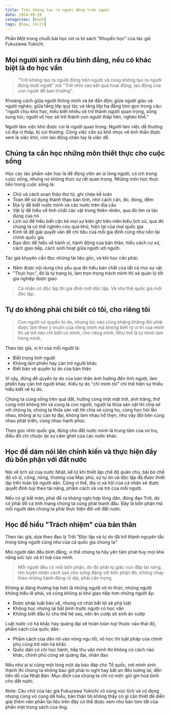 ```yaml
---
title: Trời không tạo ra người đứng trên người
date: 2024-09-28
categories: [book]
tags: [how, skill]
---
```


Phần Một trong chuỗi bài học rút ra từ sách "Khuyến học" của tác giả Fukuzawa Yukichi.

## Mọi người sinh ra đều bình đẳng, nếu có khác biệt là do học vấn
> "Trời không tạo ra người đứng trên người và cũng không tạo ra người đứng dưới người" mà "Trời nhìn vào kết quả hoạt động, lao động của con người để ban thưởng".

Khoảng cách giữa người thông minh và kẻ đần độn; giữa người giàu và người nghèo; giữa tầng lớp quý tộc và tầng lớp hạ đẳng tóm gọn trong câu: "người chịu khó học, hiểu biết nhiều sẽ trở thành người quan trọng, sống sung túc; người vô học sẽ trở thành con người thấp hèn, nghèo khổ."

Người làm việc khó được coi là người quan trọng. Người làm việc dễ thường có địa vị thấp, bị coi thường. Công việc cần sự khổ nhọc về tinh thần được xem là việc khó, còn lao động chân tay là việc dễ. 

## Chúng ta cần học những môn thiết thực cho cuộc sống
Học các tác phẩm văn học là để động viên an ủi lòng người, có ích trong cuộc sống, nhưng nó không thực sự rất quan trọng. Những môn học thực tiễn trong cuộc sống là:
- Chữ và cách soạn thảo thư từ, ghi chép kế toán
- Toán để sử dụng thành thạo bàn tính, nhớ cách cân, đo, đong, đếm
- Địa lý để biết nước mình và các nước trên địa cầu
- Vật lý để hiểu về tính chất các vật trong thiên nhiên, qua đó tìm ra tác dụng của nó
- Lịch sử để hiểu biết cặn kẽ mọi sự kiện ghi trên niên biểu lịch sử, qua đó chúng ta có thể nghiên cứu quá khứ, hiện tại của mọi quốc gia
- Kinh tế để giải quyết vấn đề chi tiêu của mỗi gia đình cũng như nền tài chính quốc gia
- Đạo đức để hiểu về hành vi, hành động của bản thân, hiểu cách cư xử, cách giao tiếp, cách sinh hoạt giữa người với người.

Tác giả khuyên cần đọc những tài liệu gốc, và khi học cần phải:
- Nắm được nội dung chủ yếu qua đó hiểu bản chất của tất cả mọi sự vật
- "Thực học", đó là tự trang bị, làm trọn trọng trách mình thì sẽ quản lý tốt gia nghiệp được giao

> Cá nhân có độc lập thì gia đình mới độc lập. Và như thế quốc gia mới độc lập.

## Tự do không phải chỉ biết có tôi, cho riêng tôi
> Con người có quyền tự do, nhưng lúc nào cũng khăng khăng đòi phải được làm theo ý muốn của riêng mình mà không biết rõ vị trí của mình thì sẽ trở nên chỉ biết có mình, cho riêng mình. Như thế là tự mình làm hỏng mình.

Theo tác giả, vị trí của mỗi người là:
- Biết trọng tình người
- Không làm phiền hay cản trở người khác
- Biết bảo vệ quyền tự do của bản thân

Vì vậy, đừng để quyền tự do của bản thân ảnh hưởng đến tình người, làm phiền hay cản trở người khác. Kiểu tự do "chỉ mình tôi" chỉ thể hiện sự thiếu hiểu biết về tự do.

Chúng ta cùng sống trên quả đất, hưởng cùng một mặt trời, ánh trăng, thở cùng một không khí và cùng là con người, người ta thừa sản vật thì chia sẻ với chúng ta, chúng ta thừa sản vật thì chia sẻ cùng họ, cùng học hỏi lẫn nhau, không ai tự cao tự đại, không làm nhau hổ thẹn, như vậy đôi bên cùng nhau phát triển, cùng nhau hạnh phúc.

Theo góc nhìn quốc gia, đừng cho đất nước mình là trung tâm của vũ trụ, điều đó chỉ chuộc lại sự căm ghét của các nước khác.

## Học để dám nói lên chính kiến và thực hiện đầy đủ bổn phận với đất nước

Nói về lịch sử của nước Nhật, kể từ khi thiết lập chế độ quân chủ, bãi bỏ chế độ võ sĩ, công, nông, thương của Mạc phủ, sự tự do và độc lập đã được thiết lập trên toàn bộ người dân. Cũng vì thế, địa vị xã hội của cá nhân sẽ được quyết định tuỳ theo tài năng, phẩm cách và vai trò của mỗi người.

Nếu có gì bất mãn, phải đề ra kháng nghị hợp lòng dân, đúng đạo Trời, dù có phải đổ cả tính mạng chúng ta cũng phải tranh đấu. Đây là bổn phận mà mỗi người dân chúng ta phải thực hiện đối với đất nước.

## Học để hiểu "Trách nhiệm" của bản thân

Theo tác giả, dựa theo đạo lý Trời "Độc lập và tự do đã trở thành nguyên tắc trong từng người cũng như của cả quốc gia chúng ta"

Mọi người dân đều bình đẳng, vì thế chúng ta hãy yên tâm phát huy mọi khả năng sức lực và trí tuệ của mình.

> Mỗi người đều có mỗi bổn phận, do đó phải tự giác vun đắp tài năng, rèn luyện nhân cách sao cho xứng đáng với bổn phận đó, không chạy theo những hành động rồ dại, phải cẩn trọng.

Không ai đáng thương hại hơn là những người vô tri thức, những người không hiểu lẽ phải, và cũng không ai khó giao tiếp hơn những người ấy:
- Được pháp luật bảo vệ, nhưng có chút bất lợi sẽ phá luật
- Không học nhưng lại bất bình trước người có học vấn
- Không biết đầu tư cho thế hệ sau, nên ăn cướp sẽ sinh ăn cướp

Luật nước có hà khắc hay quảng đại sẽ hoàn toàn tuỳ thuộc vào thái độ, phẩm cách của quốc dân:
- Phẩm cách của dân rơi vào vòng ngu tối, vô học thì luật
pháp của chính phủ cũng trở nên hà khắc
- Quốc dân có chí học hành, tiếp thu văn minh thì không
có cách nào khác, chính phủ cũng sẽ quảng đại, nhân đạo

Nếu như ai ai cũng một lòng một dạ báo đáp cho Tổ quốc, nơi mình sinh thành thì chúng ta không bao giờ phải lo nghĩ hay bất an đến tương lai, đến tiền đồ của Nhật Bản. Mục đích của chúng ta chỉ có một: giữ gìn hoà bình cho đất nước.

Note: Câu chữ của tác giả Fukuzawa Yukichi vô cùng xúc tích và cô đọng nhưng cũng vô cùng dễ hiểu, bản thân tôi không thấy có gì cần thiết để diễn giải thêm nên phần tài liệu trên đây có thể được xem như bản tóm tắt của phần một trong sách của ông.